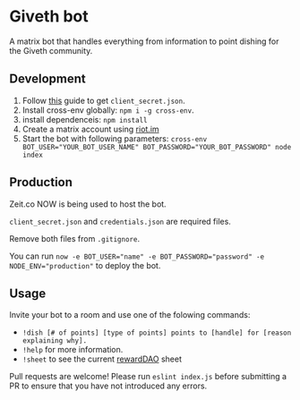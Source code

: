
# Giveth bot
A matrix bot that handles everything from information to point dishing for the Giveth community.

## Development
1. Follow [this](https://developers.google.com/sheets/api/quickstart/nodejs) guide to get `client_secret.json`.
2. Install cross-env globally: `npm i -g cross-env`.
3. install dependenceis: `npm install`
4. Create a matrix account using [riot.im](https://riot.im/app/)
5. Start the bot with following parameters: `cross-env BOT_USER="YOUR_BOT_USER_NAME" BOT_PASSWORD="YOUR_BOT_PASSWORD" node index`

## Production
Zeit.co NOW is being used to host the bot.

`client_secret.json` and `credentials.json` are required files.

Remove both files from `.gitignore`.

You can run `now -e BOT_USER="name" -e BOT_PASSWORD="password" -e NODE_ENV="production"` to deploy the bot.

## Usage
Invite your bot to a room and use one of the folowing commands:
* `!dish [# of points] [type of points] points to [handle] for [reason explaining why].`
* `!help` for more information.
* `!sheet` to see the current [rewardDAO](https://medium.com/giveth/how-rewarddao-works-aka-what-are-points-7388f70269a) sheet

Pull requests are welcome!
Please run `eslint index.js` before submitting a PR to ensure that you have not introduced any errors.
